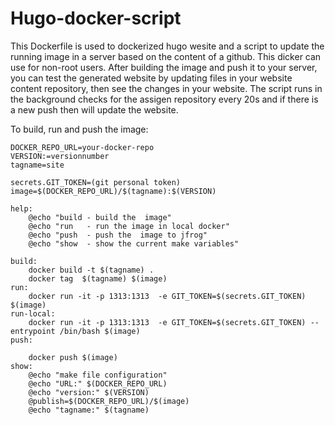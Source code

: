 # Hugo-docker-script
This Dockerfile is used to dockerized hugo wesite and a script to update the running image in a server based on the content of a github. This dicker can use for non-root users. After building the image and push it to your server, you can test the generated website by updating files in your website content repository, then see the changes in your website. The script runs in the background checks for the assigen repository every 20s and if there is a new push then will update the website.

To build, run and push the image: 
```
DOCKER_REPO_URL=your-docker-repo
VERSION:=versionnumber
tagname=site

secrets.GIT_TOKEN=(git personal token)
image=$(DOCKER_REPO_URL)/$(tagname):$(VERSION)

help:
	@echo "build - build the  image"
	@echo "run   - run the image in local docker"
	@echo "push  - push the  image to jfrog"
	@echo "show  - show the current make variables"

build:
	docker build -t $(tagname) .
	docker tag  $(tagname) $(image)
run:
	docker run -it -p 1313:1313  -e GIT_TOKEN=$(secrets.GIT_TOKEN) $(image) 
run-local:
	docker run -it -p 1313:1313  -e GIT_TOKEN=$(secrets.GIT_TOKEN) --entrypoint /bin/bash $(image)
push:
	
	docker push $(image)
show:
	@echo "make file configuration"
	@echo "URL:" $(DOCKER_REPO_URL)
	@echo "version:" $(VERSION)
	@publish=$(DOCKER_REPO_URL)/$(image)
	@echo "tagname:" $(tagname)
  
  ```
